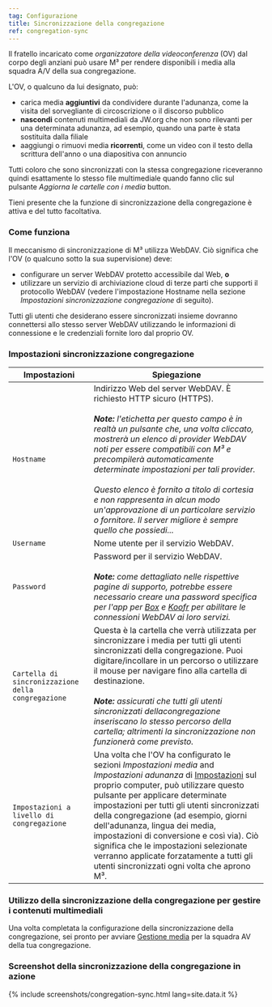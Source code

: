 ```yaml
---
tag: Configurazione
title: Sincronizzazione della congregazione
ref: congregation-sync
---
```


Il fratello incaricato come _organizzatore della videoconferenza_ (OV) dal corpo degli anziani può usare M³ per rendere disponibili i media alla squadra A/V della sua congregazione.

L'OV, o qualcuno da lui designato, può:

- carica media **aggiuntivi** da condividere durante l'adunanza, come la visita del sorvegliante di circoscrizione o il discorso pubblico
- **nascondi** contenuti multimediali da JW.org che non sono rilevanti per una determinata adunanza, ad esempio, quando una parte è stata sostituita dalla filiale
- aaggiungi o rimuovi media **ricorrenti**, come un video con il testo della scrittura dell'anno o una diapositiva con annuncio

Tutti coloro che sono sincronizzati con la stessa congregazione riceveranno quindi esattamente lo stesso file multimediale quando fanno clic sul pulsante _Aggiorna le cartelle con i media_ button.

Tieni presente che la funzione di sincronizzazione della congregazione è attiva e del tutto facoltativa.

### Come funziona

Il meccanismo di sincronizzazione di M³ utilizza WebDAV. Ciò significa che l'OV (o qualcuno sotto la sua supervisione) deve:

- configurare un server WebDAV protetto accessibile dal Web, **o**
- utilizzare un servizio di archiviazione cloud di terze parti che supporti il protocollo WebDAV (vedere l'impostazione Hostname nella sezione _Impostazioni sincronizzazione congregazione_ di seguito).

Tutti gli utenti che desiderano essere sincronizzati insieme dovranno connettersi allo stesso server WebDAV utilizzando le informazioni di connessione e le credenziali fornite loro dal proprio OV.

### Impostazioni sincronizzazione congregazione

| Impostazioni | Spiegazione |
| ------- | ----------- |
| `Hostname` | Indirizzo Web del server WebDAV. È richiesto HTTP sicuro (HTTPS). <br><br> _**Note:** l'etichetta per questo campo è in realtà un pulsante che, una volta cliccato, mostrerà un elenco di provider WebDAV noti per essere compatibili con M³ e precompilerà automaticamente determinate impostazioni per tali provider. <br><br> Questo elenco è fornito a titolo di cortesia e non rappresenta in alcun modo un'approvazione di un particolare servizio o fornitore. Il server migliore è sempre quello che possiedi..._ |
| `Username` | Nome utente per il servizio WebDAV. |
| `Password` | Password per il servizio WebDAV. <br><br> _**Note:** come dettagliato nelle rispettive pagine di supporto, potrebbe essere necessario creare una password specifica per l'app per [Box](https://support.box.com/hc/en-us/articles/360043696414-WebDAV-with-Box) e [Koofr](https://koofr.eu/help/koofr_with_webdav/how-do-i-connect-a-service-to-koofr-through-webdav/) per abilitare le connessioni WebDAV ai loro servizi._ |
| `Cartella di sincronizzazione della congregazione` | Questa è la cartella che verrà utilizzata per sincronizzare i media per tutti gli utenti sincronizzati della congregazione. Puoi digitare/incollare in un percorso o utilizzare il mouse per navigare fino alla cartella di destinazione. <br><br> _**Note:** assicurati che tutti gli utenti sincronizzati dellacongregazione inseriscano lo stesso percorso della cartella; altrimenti la sincronizzazione non funzionerà come previsto._ |
| `Impostazioni a livello di congregazione` | Una volta che l'OV ha configurato le sezioni _Impostazioni media_ and _Impostazioni adunanza_ di [Impostazioni]({{page.lang}}/#configuration) sul proprio computer, può utilizzare questo pulsante per applicare determinate impostazioni per tutti gli utenti sincronizzati della congregazione (ad esempio, giorni dell'adunanza, lingua dei media, impostazioni di conversione e così via). Ciò significa che le impostazioni selezionate verranno applicate forzatamente a tutti gli utenti sincronizzati ogni volta che aprono M³. |

### Utilizzo della sincronizzazione della congregazione per gestire i contenuti multimediali

Una volta completata la configurazione della sincronizzazione della congregazione, sei pronto per avviare [Gestione media]({{page.lang}}/#manage-media) per la squadra AV della tua congregazione.

### Screenshot della sincronizzazione della congregazione in azione

{% include screenshots/congregation-sync.html lang=site.data.it %}
